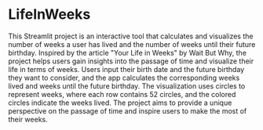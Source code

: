 # LifeInWeeks

This Streamlit project is an interactive tool that calculates and visualizes the number of weeks a user has lived and the number of weeks until their future birthday. Inspired by the article "Your Life in Weeks" by Wait But Why, the project helps users gain insights into the passage of time and visualize their life in terms of weeks. Users input their birth date and the future birthday they want to consider, and the app calculates the corresponding weeks lived and weeks until the future birthday. The visualization uses circles to represent weeks, where each row contains 52 circles, and the colored circles indicate the weeks lived. The project aims to provide a unique perspective on the passage of time and inspire users to make the most of their weeks.
